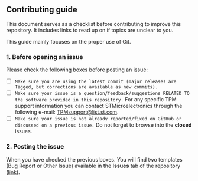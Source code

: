 ## Contributing guide
This document serves as a checklist before contributing to improve this repository.
It includes links to read up on if topics are unclear to you.

This guide mainly focuses on the proper use of Git.

### 1. Before opening an issue
Please check the following boxes before posting an issue:
- [ ] `Make sure you are using the latest commit (major releases are Tagged, but corrections are available as new commits).`
- [ ] `Make sure your issue is a question/feedback/suggestions RELATED TO the software provided in this repository.` For any specific TPM support information you can contact STMicroelectronics through the following e-mail: TPMsupport@list.st.com.
- [ ] `Make sure your issue is not already reported/fixed on GitHub or discussed on a previous issue.` Do not forget to browse into the **closed** issues.

### 2. Posting the issue
When you have checked the previous boxes. You will find two templates (Bug Report or Other Issue) available in the **Issues** tab of the repository ([link](https://github.com/STMicroelectronics/TCG-TPM-I2C-DRV/issues)).
